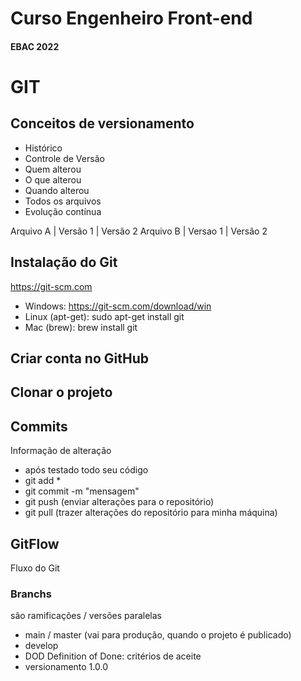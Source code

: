 # Curso Engenheiro Front-end
#### EBAC 2022

# GIT
## Conceitos de versionamento
- Histórico
- Controle de Versão
- Quem alterou
- O que alterou
- Quando alterou
- Todos os arquivos
- Evolução contínua

Arquivo A | Versão 1 | Versão 2
Arquivo B | Versao 1 | Versão 2

## Instalação do Git
https://git-scm.com

- Windows: https://git-scm.com/download/win
- Linux (apt-get): sudo apt-get install git
- Mac (brew): brew install git

## Criar conta no GitHub

## Clonar o projeto

## Commits
Informação de alteração
- após testado todo seu código
- git add *
- git commit -m "mensagem"
- git push (enviar alterações para o repositório)
- git pull (trazer alterações do repositório para minha máquina)

## GitFlow
Fluxo do Git

### Branchs
são ramificações / versões paralelas

- main / master (vai para produção, quando o projeto é publicado)
- develop
- DOD Definition of Done: critérios de aceite
- versionamento 1.0.0
